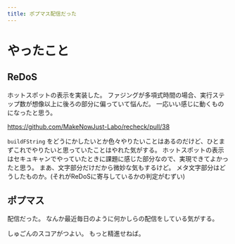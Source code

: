 ```yaml
---
title: ポプマス配信だった
---
```


# やったこと

## ReDoS

ホットスポットの表示を実装した。
ファジングが多項式時間の場合、実行ステップ数が想像以上に後ろの部分に偏っていて悩んだ。
一応いい感じに動くものになったと思う。

<https://github.com/MakeNowJust-Labo/recheck/pull/38>

`buildFString` をどうにかしたいとか色々やりたいことはあるのだけど、ひとまずこれでやりたいと思っていたことはやれた気がする。
ホットスポットの表示はセキュキャンでやっていたときに課題に感じた部分なので、実現できてよかったと思う。
まあ、文字部分だけだから微妙な気もするけど。
メタ文字部分はどうしたものか。(それがReDoSに寄与しているかの判定がむずい)

## ポプマス

配信だった。
なんか最近毎日のように何かしらの配信をしている気がする。

しゅごんのスコアがつよい。
もっと精進せねば。
